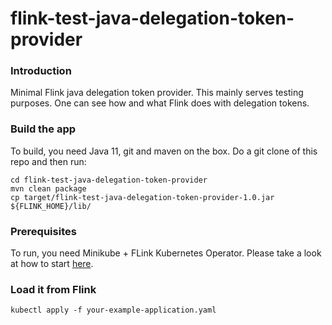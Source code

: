 flink-test-java-delegation-token-provider
=========================================

### Introduction

Minimal Flink java delegation token provider.
This mainly serves testing purposes. One can see how and what Flink does with delegation tokens.

### Build the app
To build, you need Java 11, git and maven on the box.
Do a git clone of this repo and then run:
```
cd flink-test-java-delegation-token-provider
mvn clean package
cp target/flink-test-java-delegation-token-provider-1.0.jar ${FLINK_HOME}/lib/
```

### Prerequisites

To run, you need Minikube + FLink Kubernetes Operator.
Please take a look at how to start [here](https://nightlies.apache.org/flink/flink-kubernetes-operator-docs-main/docs/try-flink-kubernetes-operator/quick-start/).

### Load it from Flink
```
kubectl apply -f your-example-application.yaml
```
